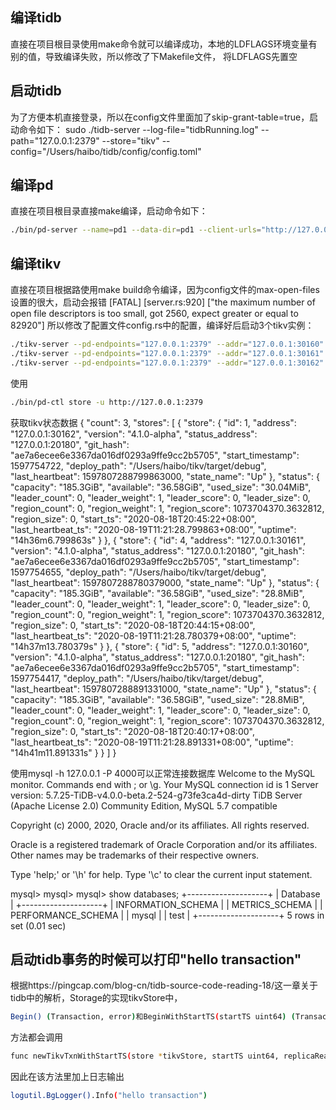 ## 编译tidb
直接在项目根目录使用make命令就可以编译成功，本地的LDFLAGS环境变量有别的值，导致编译失败，所以修改了下Makefile文件，
将LDFLAGS先置空

## 启动tidb
为了方便本机直接登录，所以在config文件里面加了skip-grant-table=true，启动命令如下：
sudo ./tidb-server --log-file="tidbRunning.log" --path="127.0.0.1:2379" --store="tikv" --config="/Users/haibo/tidb/config/config.toml"


## 编译pd
直接在项目根目录直接make编译，启动命令如下：
```bash
./bin/pd-server --name=pd1 --data-dir=pd1 --client-urls="http://127.0.0.1:2379" --peer-urls="http://127.0.0.1:2380" --initial-cluster="pd1=http://127.0.0.1:2380" --log-file=pd1.log
```

## 编译tikv
直接在项目根据路使用make build命令编译，因为config文件的max-open-files设置的很大，启动会报错
[FATAL] [server.rs:920] ["the maximum number of open file descriptors is too small, got 2560, expect greater or equal to 82920"]
所以修改了配置文件config.rs中的配置，编译好后启动3个tikv实例：
```bash
./tikv-server --pd-endpoints="127.0.0.1:2379" --addr="127.0.0.1:30160" --data-dir=tikv1 --log-file=tikv1.log &
./tikv-server --pd-endpoints="127.0.0.1:2379" --addr="127.0.0.1:30161" --data-dir=tikv2 --log-file=tikv2.log &
./tikv-server --pd-endpoints="127.0.0.1:2379" --addr="127.0.0.1:30162" --data-dir=tikv3 --log-file=tikv3.log &
```

使用
```bash
./bin/pd-ctl store -u http://127.0.0.1:2379
```
获取tikv状态数据
{
  "count": 3,
  "stores": [
    {
      "store": {
        "id": 1,
        "address": "127.0.0.1:30162",
        "version": "4.1.0-alpha",
        "status_address": "127.0.0.1:20180",
        "git_hash": "ae7a6ecee6e3367da016df0293a9ffe9cc2b5705",
        "start_timestamp": 1597754722,
        "deploy_path": "/Users/haibo/tikv/target/debug",
        "last_heartbeat": 1597807288799863000,
        "state_name": "Up"
      },
      "status": {
        "capacity": "185.3GiB",
        "available": "36.58GiB",
        "used_size": "30.04MiB",
        "leader_count": 0,
        "leader_weight": 1,
        "leader_score": 0,
        "leader_size": 0,
        "region_count": 0,
        "region_weight": 1,
        "region_score": 1073704370.3632812,
        "region_size": 0,
        "start_ts": "2020-08-18T20:45:22+08:00",
        "last_heartbeat_ts": "2020-08-19T11:21:28.799863+08:00",
        "uptime": "14h36m6.799863s"
      }
    },
    {
      "store": {
        "id": 4,
        "address": "127.0.0.1:30161",
        "version": "4.1.0-alpha",
        "status_address": "127.0.0.1:20180",
        "git_hash": "ae7a6ecee6e3367da016df0293a9ffe9cc2b5705",
        "start_timestamp": 1597754655,
        "deploy_path": "/Users/haibo/tikv/target/debug",
        "last_heartbeat": 1597807288780379000,
        "state_name": "Up"
      },
      "status": {
        "capacity": "185.3GiB",
        "available": "36.58GiB",
        "used_size": "28.8MiB",
        "leader_count": 0,
        "leader_weight": 1,
        "leader_score": 0,
        "leader_size": 0,
        "region_count": 0,
        "region_weight": 1,
        "region_score": 1073704370.3632812,
        "region_size": 0,
        "start_ts": "2020-08-18T20:44:15+08:00",
        "last_heartbeat_ts": "2020-08-19T11:21:28.780379+08:00",
        "uptime": "14h37m13.780379s"
      }
    },
    {
      "store": {
        "id": 5,
        "address": "127.0.0.1:30160",
        "version": "4.1.0-alpha",
        "status_address": "127.0.0.1:20180",
        "git_hash": "ae7a6ecee6e3367da016df0293a9ffe9cc2b5705",
        "start_timestamp": 1597754417,
        "deploy_path": "/Users/haibo/tikv/target/debug",
        "last_heartbeat": 1597807288891331000,
        "state_name": "Up"
      },
      "status": {
        "capacity": "185.3GiB",
        "available": "36.58GiB",
        "used_size": "28.8MiB",
        "leader_count": 0,
        "leader_weight": 1,
        "leader_score": 0,
        "leader_size": 0,
        "region_count": 0,
        "region_weight": 1,
        "region_score": 1073704370.3632812,
        "region_size": 0,
        "start_ts": "2020-08-18T20:40:17+08:00",
        "last_heartbeat_ts": "2020-08-19T11:21:28.891331+08:00",
        "uptime": "14h41m11.891331s"
      }
    }
  ]
}

使用mysql -h 127.0.0.1 -P 4000可以正常连接数据库
Welcome to the MySQL monitor.  Commands end with ; or \g.
Your MySQL connection id is 1
Server version: 5.7.25-TiDB-v4.0.0-beta.2-524-g73fe3ca4d-dirty TiDB Server (Apache License 2.0) Community Edition, MySQL 5.7 compatible

Copyright (c) 2000, 2020, Oracle and/or its affiliates. All rights reserved.

Oracle is a registered trademark of Oracle Corporation and/or its
affiliates. Other names may be trademarks of their respective
owners.

Type 'help;' or '\h' for help. Type '\c' to clear the current input statement.

mysql> 
mysql> 
mysql> show databases;
+--------------------+
| Database           |
+--------------------+
| INFORMATION_SCHEMA |
| METRICS_SCHEMA     |
| PERFORMANCE_SCHEMA |
| mysql              |
| test               |
+--------------------+
5 rows in set (0.01 sec)



## 启动tidb事务的时候可以打印"hello transaction"
根据https://pingcap.com/blog-cn/tidb-source-code-reading-18/这一章关于tidb中的解析，Storage的实现tikvStore中，
```bash
Begin() (Transaction, error)和BeginWithStartTS(startTS uint64) (Transaction, error)
```
方法都会调用
```bash
func newTikvTxnWithStartTS(store *tikvStore, startTS uint64, replicaReadSeed uint32) (*tikvTxn, error)
```
因此在该方法里加上日志输出
```bash
logutil.BgLogger().Info("hello transaction")
```




